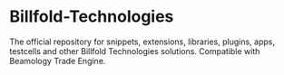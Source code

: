 # Billfold-Technologies
The official repository for snippets, extensions, libraries, plugins, apps, testcells and other Billfold Technologies solutions. Compatible with Beamology Trade Engine.
